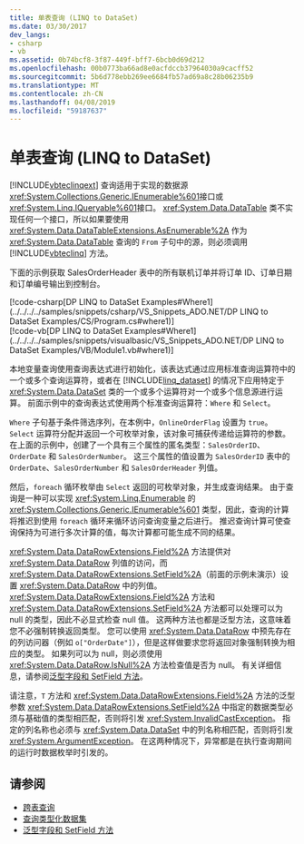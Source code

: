 ```yaml
---
title: 单表查询 (LINQ to DataSet)
ms.date: 03/30/2017
dev_langs:
- csharp
- vb
ms.assetid: 0b74bcf8-3f87-449f-bff7-6bcb0d69d212
ms.openlocfilehash: 00b0773ba66ad8e0acfdccb37964030a9cacff52
ms.sourcegitcommit: 5b6d778ebb269ee6684fb57ad69a8c28b06235b9
ms.translationtype: MT
ms.contentlocale: zh-CN
ms.lasthandoff: 04/08/2019
ms.locfileid: "59187637"
---
```

# <a name="single-table-queries-linq-to-dataset"></a>单表查询 (LINQ to DataSet)
[!INCLUDE[vbteclinqext](../../../../includes/vbteclinqext-md.md)] 查询适用于实现的数据源<xref:System.Collections.Generic.IEnumerable%601>接口或<xref:System.Linq.IQueryable%601>接口。 <xref:System.Data.DataTable> 类不实现任何一个接口，所以如果要使用 <xref:System.Data.DataTableExtensions.AsEnumerable%2A> 作为<xref:System.Data.DataTable> 查询的 `From` 子句中的源，则必须调用 [!INCLUDE[vbteclinq](../../../../includes/vbteclinq-md.md)] 方法。  
  
 下面的示例获取 SalesOrderHeader 表中的所有联机订单并将订单 ID、订单日期和订单编号输出到控制台。  
  
 [!code-csharp[DP LINQ to DataSet Examples#Where1](../../../../samples/snippets/csharp/VS_Snippets_ADO.NET/DP LINQ to DataSet Examples/CS/Program.cs#where1)]  
 [!code-vb[DP LINQ to DataSet Examples#Where1](../../../../samples/snippets/visualbasic/VS_Snippets_ADO.NET/DP LINQ to DataSet Examples/VB/Module1.vb#where1)] 
  
 本地变量查询使用查询表达式进行初始化，该表达式通过应用标准查询运算符中的一个或多个查询运算符，或者在 [!INCLUDE[linq_dataset](../../../../includes/linq-dataset-md.md)] 的情况下应用特定于 <xref:System.Data.DataSet> 类的一个或多个运算符对一个或多个信息源进行运算。 前面示例中的查询表达式使用两个标准查询运算符：`Where` 和 `Select`。  
  
 `Where` 子句基于条件筛选序列，在本例中，`OnlineOrderFlag` 设置为 `true`。 `Select` 运算符分配并返回一个可枚举对象，该对象可捕获传递给运算符的参数。 在上面的示例中，创建了一个具有三个属性的匿名类型：`SalesOrderID`、`OrderDate` 和 `SalesOrderNumber`。 这三个属性的值设置为 `SalesOrderID` 表中的 `OrderDate`、`SalesOrderNumber` 和 `SalesOrderHeader` 列值。  
  
 然后，`foreach` 循环枚举由 `Select` 返回的可枚举对象，并生成查询结果。 由于查询是一种可以实现 <xref:System.Linq.Enumerable> 的 <xref:System.Collections.Generic.IEnumerable%601> 类型，因此，查询的计算将推迟到使用 `foreach` 循环来循环访问查询变量之后进行。 推迟查询计算可使查询保持为可进行多次计算的值，每次计算都可能生成不同的结果。  
  
 <xref:System.Data.DataRowExtensions.Field%2A> 方法提供对 <xref:System.Data.DataRow> 列值的访问，而 <xref:System.Data.DataRowExtensions.SetField%2A>（前面的示例未演示）设置 <xref:System.Data.DataRow> 中的列值。 <xref:System.Data.DataRowExtensions.Field%2A> 方法和 <xref:System.Data.DataRowExtensions.SetField%2A> 方法都可以处理可以为 null 的类型，因此不必显式检查 null 值。 这两种方法也都是泛型方法，这意味着您不必强制转换返回类型。 您可以使用 <xref:System.Data.DataRow> 中预先存在的列访问器（例如 `o["OrderDate"]`），但是这样做要求您将返回对象强制转换为相应的类型。  如果列可以为 null，则必须使用 <xref:System.Data.DataRow.IsNull%2A> 方法检查值是否为 null。 有关详细信息，请参阅[泛型字段和 SetField 方法](../../../../docs/framework/data/adonet/generic-field-and-setfield-methods-linq-to-dataset.md)。  
  
 请注意，`T` 方法和 <xref:System.Data.DataRowExtensions.Field%2A> 方法的泛型参数 <xref:System.Data.DataRowExtensions.SetField%2A> 中指定的数据类型必须与基础值的类型相匹配，否则将引发 <xref:System.InvalidCastException>。 指定的列名称也必须与 <xref:System.Data.DataSet> 中的列名称相匹配，否则将引发 <xref:System.ArgumentException>。 在这两种情况下，异常都是在执行查询期间的运行时数据枚举时引发的。  
  
## <a name="see-also"></a>请参阅

- [跨表查询](../../../../docs/framework/data/adonet/cross-table-queries-linq-to-dataset.md)
- [查询类型化数据集](../../../../docs/framework/data/adonet/querying-typed-datasets.md)
- [泛型字段和 SetField 方法](../../../../docs/framework/data/adonet/generic-field-and-setfield-methods-linq-to-dataset.md)
